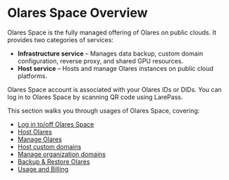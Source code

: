 # Olares Space Overview

Olares Space is the fully managed offering of Olares on public clouds. It provides two categories of services:

- **Infrastructure service** – Manages data backup, custom domain configuration, reverse proxy, and shared GPU resources.
- **Host service** – Hosts and manage Olares instances on public cloud platforms.

Olares Space account is associated with your Olares IDs or DIDs. You can log in to Olares Space by scanning QR code using LarePass. 

This section walks you through usages of Olares Space, covering:

- [Log in to/off Olares Space](manage-accounts.md)
- [Host Olares](create-orales.md)
- [Manage Olares](manage-olares.md)
- [Host custom domains](host-domain.md)
- [Manage organization domains](manage-domain.md)
- [Backup & Restore Olares](backup-restore.md)
- [Usage and Billing](billing.md)



